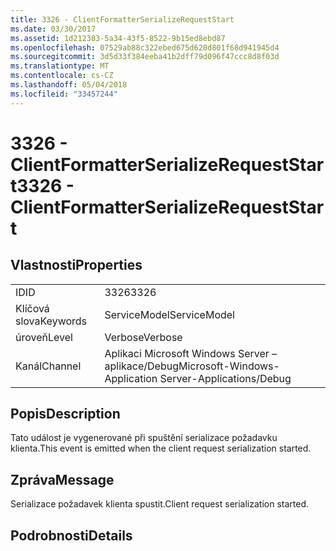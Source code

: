 ```yaml
---
title: 3326 - ClientFormatterSerializeRequestStart
ms.date: 03/30/2017
ms.assetid: 1d212383-5a34-43f5-8522-9b15ed8ebd87
ms.openlocfilehash: 07529ab88c322ebed675d620d801f68d941945d4
ms.sourcegitcommit: 3d5d33f384eeba41b2dff79d096f47ccc8d8f03d
ms.translationtype: MT
ms.contentlocale: cs-CZ
ms.lasthandoff: 05/04/2018
ms.locfileid: "33457244"
---
```

# <a name="3326---clientformatterserializerequeststart"></a><span data-ttu-id="84740-102">3326 - ClientFormatterSerializeRequestStart</span><span class="sxs-lookup"><span data-stu-id="84740-102">3326 - ClientFormatterSerializeRequestStart</span></span>
## <a name="properties"></a><span data-ttu-id="84740-103">Vlastnosti</span><span class="sxs-lookup"><span data-stu-id="84740-103">Properties</span></span>  
  
|||  
|-|-|  
|<span data-ttu-id="84740-104">ID</span><span class="sxs-lookup"><span data-stu-id="84740-104">ID</span></span>|<span data-ttu-id="84740-105">3326</span><span class="sxs-lookup"><span data-stu-id="84740-105">3326</span></span>|  
|<span data-ttu-id="84740-106">Klíčová slova</span><span class="sxs-lookup"><span data-stu-id="84740-106">Keywords</span></span>|<span data-ttu-id="84740-107">ServiceModel</span><span class="sxs-lookup"><span data-stu-id="84740-107">ServiceModel</span></span>|  
|<span data-ttu-id="84740-108">úroveň</span><span class="sxs-lookup"><span data-stu-id="84740-108">Level</span></span>|<span data-ttu-id="84740-109">Verbose</span><span class="sxs-lookup"><span data-stu-id="84740-109">Verbose</span></span>|  
|<span data-ttu-id="84740-110">Kanál</span><span class="sxs-lookup"><span data-stu-id="84740-110">Channel</span></span>|<span data-ttu-id="84740-111">Aplikaci Microsoft Windows Server – aplikace/Debug</span><span class="sxs-lookup"><span data-stu-id="84740-111">Microsoft-Windows-Application Server-Applications/Debug</span></span>|  
  
## <a name="description"></a><span data-ttu-id="84740-112">Popis</span><span class="sxs-lookup"><span data-stu-id="84740-112">Description</span></span>  
 <span data-ttu-id="84740-113">Tato událost je vygenerované při spuštění serializace požadavku klienta.</span><span class="sxs-lookup"><span data-stu-id="84740-113">This event is emitted when the client request serialization started.</span></span>  
  
## <a name="message"></a><span data-ttu-id="84740-114">Zpráva</span><span class="sxs-lookup"><span data-stu-id="84740-114">Message</span></span>  
 <span data-ttu-id="84740-115">Serializace požadavek klienta spustit.</span><span class="sxs-lookup"><span data-stu-id="84740-115">Client request serialization started.</span></span>  
  
## <a name="details"></a><span data-ttu-id="84740-116">Podrobnosti</span><span class="sxs-lookup"><span data-stu-id="84740-116">Details</span></span>
